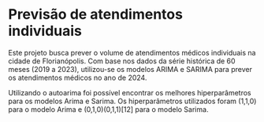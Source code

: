 # Previsão de atendimentos individuais

Este projeto busca prever o volume de atendimentos médicos individuais na cidade de Florianópolis. Com base nos dados da série histórica de 60 meses (2019 a 2023), utilizou-se os modelos ARIMA e SARIMA para prever os atendimentos médicos no ano de 2024.

Utilizando o autoarima foi possível encontrar os melhores hiperparâmetros para os modelos Arima e Sarima. Os hiperparâmetros utilizados foram (1,1,0) para o modelo Arima e (0,1,0)(0,1,1)[12] para o modelo Sarima.
